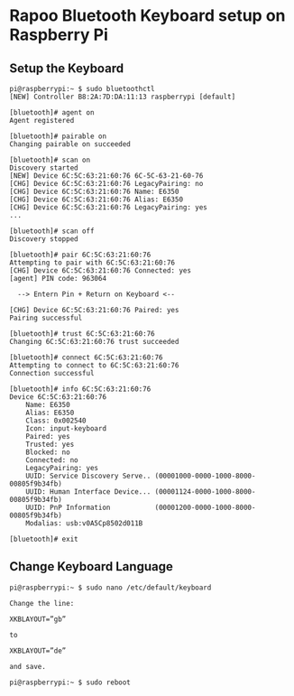 # Rapoo Bluetooth Keyboard setup on Raspberry Pi
## Setup the Keyboard
	pi@raspberrypi:~ $ sudo bluetoothctl 
	[NEW] Controller B8:2A:7D:DA:11:13 raspberrypi [default]
	
	[bluetooth]# agent on
	Agent registered
	
	[bluetooth]# pairable on
	Changing pairable on succeeded
	
	[bluetooth]# scan on
	Discovery started
	[NEW] Device 6C:5C:63:21:60:76 6C-5C-63-21-60-76
	[CHG] Device 6C:5C:63:21:60:76 LegacyPairing: no
	[CHG] Device 6C:5C:63:21:60:76 Name: E6350
	[CHG] Device 6C:5C:63:21:60:76 Alias: E6350
	[CHG] Device 6C:5C:63:21:60:76 LegacyPairing: yes
	...
	
	[bluetooth]# scan off
	Discovery stopped
	
	[bluetooth]# pair 6C:5C:63:21:60:76
	Attempting to pair with 6C:5C:63:21:60:76
	[CHG] Device 6C:5C:63:21:60:76 Connected: yes
	[agent] PIN code: 963064
	
	  --> Entern Pin + Return on Keyboard <--
	
	[CHG] Device 6C:5C:63:21:60:76 Paired: yes
	Pairing successful
	
	[bluetooth]# trust 6C:5C:63:21:60:76
	Changing 6C:5C:63:21:60:76 trust succeeded
	
	[bluetooth]# connect 6C:5C:63:21:60:76
	Attempting to connect to 6C:5C:63:21:60:76
	Connection successful
	
	[bluetooth]# info 6C:5C:63:21:60:76
	Device 6C:5C:63:21:60:76
		Name: E6350
		Alias: E6350
		Class: 0x002540
		Icon: input-keyboard
		Paired: yes
		Trusted: yes
		Blocked: no
		Connected: no
		LegacyPairing: yes
		UUID: Service Discovery Serve.. (00001000-0000-1000-8000-00805f9b34fb)
		UUID: Human Interface Device... (00001124-0000-1000-8000-00805f9b34fb)
		UUID: PnP Information           (00001200-0000-1000-8000-00805f9b34fb)
		Modalias: usb:v0A5Cp8502d011B
	
	[bluetooth]# exit
	
## Change Keyboard Language
	
	pi@raspberrypi:~ $ sudo nano /etc/default/keyboard

	Change the line:
	
	XKBLAYOUT=”gb”
	
	to 
	
	XKBLAYOUT=”de”
	
	and save.
	
	pi@raspberrypi:~ $ sudo reboot
